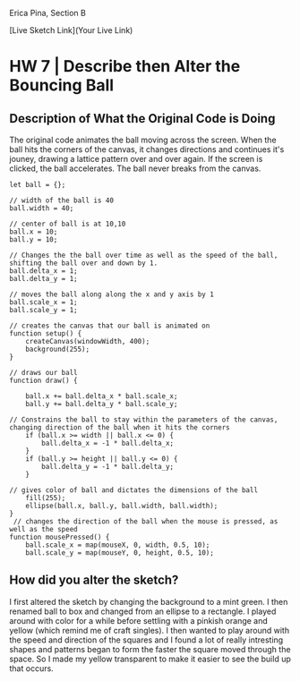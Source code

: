 Erica Pina, Section B

[Live Sketch Link](Your Live Link)


# HW 7 | Describe then Alter the Bouncing Ball

## Description of What the Original Code is Doing

The original code animates the ball moving across the screen. When the ball hits the corners of the canvas, it changes directions and continues it's jouney, drawing a lattice pattern over and over again. If the screen is clicked, the ball accelerates. The ball never breaks from the canvas.

```// creates an object named ball
let ball = {};

// width of the ball is 40
ball.width = 40;

// center of ball is at 10,10
ball.x = 10;
ball.y = 10;

// Changes the the ball over time as well as the speed of the ball, shifting the ball over and down by 1.
ball.delta_x = 1;
ball.delta_y = 1;

// moves the ball along along the x and y axis by 1
ball.scale_x = 1;
ball.scale_y = 1;

// creates the canvas that our ball is animated on
function setup() {
    createCanvas(windowWidth, 400);
    background(255);
}

// draws our ball
function draw() {

    ball.x += ball.delta_x * ball.scale_x;
    ball.y += ball.delta_y * ball.scale_y;

// Constrains the ball to stay within the parameters of the canvas, changing direction of the ball when it hits the corners
    if (ball.x >= width || ball.x <= 0) {
        ball.delta_x = -1 * ball.delta_x;
    }
    if (ball.y >= height || ball.y <= 0) {
        ball.delta_y = -1 * ball.delta_y;
    }

// gives color of ball and dictates the dimensions of the ball
    fill(255);
    ellipse(ball.x, ball.y, ball.width, ball.width);
}
 // changes the direction of the ball when the mouse is pressed, as well as the speed
function mousePressed() {
    ball.scale_x = map(mouseX, 0, width, 0.5, 10);
    ball.scale_y = map(mouseY, 0, height, 0.5, 10);
```

## How did you alter the sketch?
I first altered the sketch by changing the background to a mint green. I then renamed ball to box and changed from an ellipse to a rectangle. I played around with color for a while before settling with a pinkish orange and yellow (which remind me of craft singles). I then wanted to play around with the speed and direction of the squares and I found a lot of really intresting shapes and patterns began to form the faster the square moved through the space. So I made my yellow transparent to make it easier to see the build up that occurs. 
